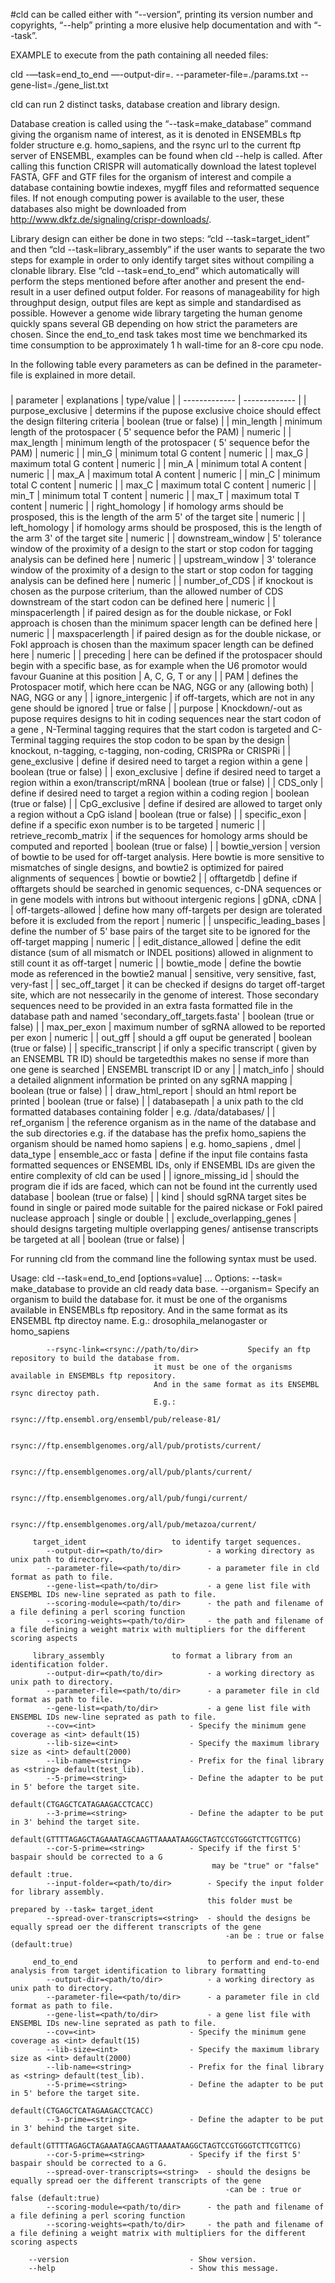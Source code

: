 #cld can be called either with “--version”, printing its version number and copyrights, 
“--help” printing a more elusive help documentation and with “--task”. 

EXAMPLE to execute from the path containing all needed files:

cld -—task=end_to_end —-output-dir=. --parameter-file=./params.txt --gene-list=./gene_list.txt		    

cld can run 2 distinct tasks, database creation and 
library design.

Database creation 
	is called using the “--task=make_database” command 
	giving the organism name of interest, as it is denoted in ENSEMBLs ftp folder structure
	e.g. homo_sapiens, and the rsync url to the current ftp server of ENSEMBL, examples 
 	can be found when cld  --help is called. After calling this function CRISPR will 
 	automatically download the latest toplevel FASTA, GFF and GTF files for the organism 
 	of interest and compile a database containing bowtie indexes, mygff files and 
 	reformatted sequence files. If not enough computing power is available to the user, 
 	these databases also might be downloaded from http://www.dkfz.de/signaling/crispr-downloads/. 

Library design
	can either be done in two steps: “cld 
	 --task=target_ident” and then “cld  --task=library_assembly” if the user wants 
 	to separate the two steps for example in order to only identify target sites without 
 	compiling a clonable library. 
 	Else “cld  --task=end_to_end” which automatically will perform the steps mentioned before 
 	after another and present the end-result in a user defined output folder. 
 	For reasons of manageability for high throughput design, output files are kept 
 	as simple and standardised as possible. However a genome wide library targeting 
 	the human genome quickly spans several GB depending on how strict the parameters 
 	are chosen. Since the end_to_end task takes most time we benchmarked its time 
 	consumption to be approximately 1 h wall-time for an 8-core cpu node.
 	
In the following table every parameters as can be defined in the parameter-file is explained in more detail.
#####
| parameter | explanations | type/value |
| ------------- | ------------- |
| purpose_exclusive	|	determins if the pupose exclusive choice should effect the design filtering criteria	|	boolean (true or false) |
| min_length	|	minimum length of the protospacer ( 5' sequence befor the PAM)	|	numeric |
| max_length	|	minimum length of the protospacer ( 5' sequence befor the PAM)	|	numeric |
| min_G	|	minimum total G content	|	numeric |
| max_G	|	maximum total G content	|	numeric |
| min_A	|	minimum total A content	|	numeric |
| max_A	|	maximum total A content	|	numeric |
| min_C	|	minimum total C content	|	numeric |
| max_C	|	maximum total C content	|	numeric |
| min_T	|	minimum total T content	|	numeric |
| max_T	|	maximum total T content	|	numeric |
| right_homology	|	if homology arms should be prosposed, this is the length of the arm 5' of the target site	|	numeric |
| left_homology	|	if homology arms should be prosposed, this is the length of the arm 3' of the target site	|	numeric |
| downstream_window	|	5' tolerance window of the proximity of a design to the start or stop codon for tagging analysis can be defined here 	|	numeric |
| upstream_window	|	3' tolerance window of the proximity of a design to the start or stop codon for tagging analysis can be defined here 	|	numeric |
| number_of_CDS	|	if knockout is chosen as the purpose criterium, than the allowed number of CDS downstream of the start codon can be defined here	|	numeric |
| minspacerlength	|	if paired design as for the double nickase, or FokI approach is chosen than the minimum spacer length can be defined here	|	numeric |
| maxspacerlength	|	if paired design as for the double nickase, or FokI approach is chosen than the maximum spacer length can be defined here	|	numeric |
| preceding	|	here can be defined if the protospacer should begin with a specific base, as for example when the U6 promotor would favour Guanine at this position	|	A, C, G, T or any |
| PAM	|	defines the Protospacer motif, which here ccan be NAG, NGG or any (allowing both)	|	NAG, NGG or any |
| ignore_intergenic	|	if off-targets, which are not in any gene should be ignored	|	true or false |
| purpose	|	Knockdown/-out as pupose requires designs to hit in coding sequences near the start codon of a gene , N-Terminal tagging requires that the start codon is targeted and C-Terminal tagging requires the stop codon to be span by the design	|	knockout, n-tagging, c-tagging, non-coding, CRISPRa or CRISPRi |
| gene_exclusive	|	define if desired need to target a region within a gene	|	boolean (true or false) |
| exon_exclusive	|	define if desired need to target a region within a exon/transcript/mRNA	|	boolean (true or false) |
| CDS_only	|	define if desired need to target a region within a coding region	|	boolean (true or false) |
| CpG_exclusive	|	define if desired are allowed to target only a region without a CpG island	|	boolean (true or false) |
| specific_exon	|	define if a specific exon number is to be targeted	|	numeric |
| retrieve_recomb_matrix	|	if the sequences for homology arms should be computed and reported	|	boolean (true or false) |
| bowtie_version	|	version of bowtie to be used for off-target analysis. Here bowtie is more sensitive to mismatches of single designs, and bowtie2 is optimized for paired alignments of sequences 	|	bowtie or bowtie2 |
| offtargetdb	|	define if offtargets should be searched in genomic sequences, c-DNA sequences or in gene models with introns but withoout intergenic regions	|	gDNA, cDNA |
| off-targets-allowed	|	define how many off-targets per design are tolerated before it is excluded from the report	|	numeric |
| unspecific_leading_bases	|	define the number of 5' base pairs of the target site to be ignored for the off-target mapping	|	numeric |
| edit_distance_allowed	|	define the edit distance (sum of all mismatch or INDEL positions) allowed in alignment to still count it as off-target	|	numeric |
| bowtie_mode	|	define the bowtie mode as referenced in the bowtie2 manual	|	sensitive, very sensitive, fast, very-fast |
| sec_off_target	|	it can be checked if designs do target off-target site, which are not nessecarily in the genome of interest. Those secondary sequences need to be provided in an extra fasta formatted file in the database path and named 'secondary_off_targets.fasta' 	|	boolean (true or false) |
| max_per_exon	|	maximum number of sgRNA allowed to be reported per exon	|	numeric |
| out_gff	|	should a gff ouput be generated	|	boolean (true or false) |
| specific_transcript	|	if only a specific transcript ( given by an ENSEMBL TR ID) should be targetedthis makes no sense if more than one gene is searched	|	ENSEMBL transcript ID or any |
| match_info	|	should a detailed alignment information be printed on any sgRNA mapping	|	boolean (true or false) |
| draw_html_report	|	should an html report be printed	|	boolean (true or false) |
| databasepath	|	a unix path to the cld formatted databases containing folder	|	e.g. /data/databases/ |
| ref_organism	|	the reference organism as in the name of the database and the sub directories e.g. if the database has the prefix homo_sapiens the organism should be named homo sapiens	|	e.g. homo_sapiens , dmel
| data_type	|	ensemble_acc or fasta	|	define if the input file contains fasta formatted sequences or ENSEMBL IDs, only if ENSEMBL IDs are given the entire complexity of cld can be used |
| ignore_missing_id	|	should the program die if ids are faced, which can not be found int the currently used database	|	boolean (true or false) |
| kind	|	should sgRNA target sites be found in single or paired mode suitable for the paired nickase or FokI paired nuclease approach	|	single or double |
| exclude_overlapping_genes	|	should designs targeting multiple overlapping genes/ antisense transcripts be targeted at all	|	boolean (true or false) |


For running cld from the command line the following syntax must be used.

Usage: cld  --task=end_to_end [options=value] ...
Options:
	    --task=<task option>
		 make_database 				to provide an cld ready data base.
		    --organism=<string>		Specify an organism to build the database for.
								    it must be one of the organisms available in ENSEMBLs ftp repository.
								    And in the same format as its ENSEMBL ftp directoy name.
								    E.g.: drosophila_melanogaster or homo_sapiens

		    --rsync-link=<rsync://path/to/dir>	         Specify an ftp repository to build the database from.
								    it must be one of the organisms available in ENSEMBLs ftp repository.
								    And in the same format as its ENSEMBL rsync directoy path.
								    E.g.: 
								    rsync://ftp.ensembl.org/ensembl/pub/release-81/
								    
								    rsync://ftp.ensemblgenomes.org/all/pub/protists/current/

									rsync://ftp.ensemblgenomes.org/all/pub/plants/current/

									rsync://ftp.ensemblgenomes.org/all/pub/fungi/current/
									
									rsync://ftp.ensemblgenomes.org/all/pub/metazoa/current/

		 target_ident 					to identify target sequences.
		    --output-dir=<path/to/dir>			- a working directory as unix path to directory.
		    --parameter-file=<path/to/dir>		- a parameter file in cld format as path to file.
		    --gene-list=<path/to/dir>			- a gene list file with ENSEMBL IDs new-line seprated as path to file.
			--scoring-module=<path/to/dir>		- the path and filename of a file defining a perl scoring function
			--scoring-weights=<path/to/dir>		- the path and filename of a file defining a weight matrix with multipliers for the different scoring aspects

		 library_assembly 				to format a library from an identification folder.
		    --output-dir=<path/to/dir>			- a working directory as unix path to directory.
		    --parameter-file=<path/to/dir>		- a parameter file in cld format as path to file.
		    --gene-list=<path/to/dir>			- a gene list file with ENSEMBL IDs new-line seprated as path to file. 
		    --cov=<int>						- Specify the minimum gene coverage as <int> default(15)
		    --lib-size=<int>				- Specify the maximum library size as <int> default(2000)
		    --lib-name=<string>				- Prefix for the final library as <string> default(test_lib).
		    --5-prime=<string>				- Define the adapter to be put in 5' before the target site.
												default(CTGAGCTCATAGAAGACCTCACC)
		    --3-prime=<string>				- Define the adapter to be put in 3' behind the target site.
								   				default(GTTTTAGAGCTAGAAATAGCAAGTTAAAATAAGGCTAGTCCGTGGGTCTTCGTTCG)
		    --cor-5-prime=<string>			- Specify if the first 5' baspair should be corrected to a G
								   				 may be "true" or "false" default :true.	    
		    --input-folder=<path/to/dir>		- Specify the input folder for library assembly.
								    			this folder must be prepared by --task= target_ident
			--spread-over-transcripts=<string>	- should the designs be equally spread oer the different transcripts of the gene
													-an be : true or false (default:true)

		 end_to_end 							to perform and end-to-end analysis from target identification to library formatting
		    --output-dir=<path/to/dir>			- a working directory as unix path to directory.
		    --parameter-file=<path/to/dir>		- a parameter file in cld format as path to file.
		    --gene-list=<path/to/dir>			- a gene list file with ENSEMBL IDs new-line seprated as path to file. 
		    --cov=<int>						- Specify the minimum gene coverage as <int> default(15)
		    --lib-size=<int>				- Specify the maximum library size as <int> default(2000)
		    --lib-name=<string>				- Prefix for the final library as <string> default(test_lib).
		    --5-prime=<string>				- Define the adapter to be put in 5' before the target site.
								    			default(CTGAGCTCATAGAAGACCTCACC)
		    --3-prime=<string>				- Define the adapter to be put in 3' behind the target site.
								    			default(GTTTTAGAGCTAGAAATAGCAAGTTAAAATAAGGCTAGTCCGTGGGTCTTCGTTCG)
		    --cor-5-prime=<string>			- Specify if the first 5' baspair should be corrected to a G.
			--spread-over-transcripts=<string>	- should the designs be equally spread oer the different transcripts of the gene
													-can be : true or false (default:true)
			--scoring-module=<path/to/dir>		- the path and filename of a file defining a perl scoring function
			--scoring-weights=<path/to/dir>		- the path and filename of a file defining a weight matrix with multipliers for the different scoring aspects

	    --version							- Show version.
	    --help								- Show this message.
	    	    
